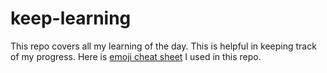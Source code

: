 # keep-learning
This repo covers all my learning of the day. This is helpful in keeping track of my progress.
Here is [emoji cheat sheet](https://www.webpagefx.com/tools/emoji-cheat-sheet/) I used in this repo.
